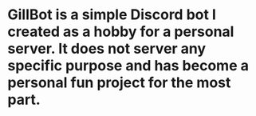 # GillBot is a simple Discord bot I created as a hobby for a personal server. It does not server any specific purpose and has become a personal fun project for the most part.